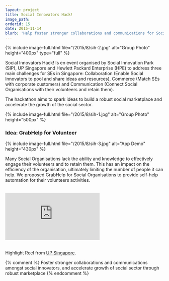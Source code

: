 ```yaml
---
layout: project
title: Social Innovators Hack!
image_path: 
orderid: 15
date: 2015-11-14
blurb: 'Help foster stronger collaborations and communications for Social Organisations through interactive SMS based services'
---
```

{% include image-full.html file="/2015/8/sih-2.jpg" alt="Group Photo" height="400px" type="full" %}
<p class='sublead'>Social Innovators Hack! Is en event organised by Social Innovation Park (SIP), UP Singapore and Hewlett Packard Enterprise (HPE) to address three main challenges for SEs in Singapore: Collaboration (Enable Social Innovators to pool and share ideas and resources), Commerce (Match SEs with corporate customers) and Communication (Connect Social Organisations with their volunteers and retain them).</p>

The hackathon aims to spark ideas to build a robust social marketplace and accelerate the growth of the social sector. 
<!--more-->
{% include image-full.html file="/2015/8/sih-1.jpg" alt="Group Photo" height="500px"  %}

### Idea: GrabHelp for Volunteer

{% include image-full.html file="/2015/8/sih-3.jpg" alt="App Demo" height="430px"  %}

Many Social Organisations lack the ability and knowledge to effectively engage their volunteers and to retain them. This has an impact on the efficiency of the organisation, ultimately limiting the number of people it can help. We proposed GrabHelp for Social Organisations to provide self-help automation for their volunteers activities.

<div class="video-container" style="margin:2rem 0">
<iframe src="https://www.youtube.com/embed/JUb-s3zLfKw" title="YouTube video player" frameborder="0" allow="accelerometer; autoplay; clipboard-write; encrypted-media; gyroscope; picture-in-picture" allowfullscreen></iframe>
</div>
<p>Highlight Reel from <a href="http://www.upsingapore.com/events/social-innovators-hack/">UP Singapore</a>.</p>

{% comment %}
Foster stronger collaborations and communications amongst social innovators, and accelerate growth of social sector through robust marketplace 
{% endcomment %}